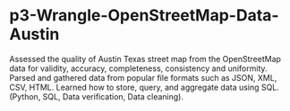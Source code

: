 # p3-Wrangle-OpenStreetMap-Data-Austin
Assessed the quality of Austin Texas street map from the OpenStreetMap data for validity, accuracy, completeness, consistency and uniformity. Parsed and gathered data from popular file formats such as JSON, XML, CSV, HTML. Learned how to store, query, and aggregate data using SQL. (Python, SQL, Data verification, Data cleaning).
